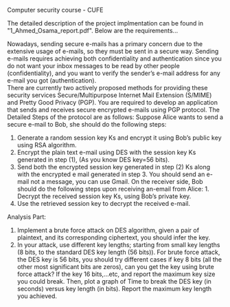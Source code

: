Computer security course - CUFE

The detailed description of the project implmentation can be found in "1_Ahmed_Osama_report.pdf". Below are the requirements...

Nowadays, sending secure e-mails has a primary concern due to the extensive usage of e-mails, so  they must be sent in a secure way. Sending e-mails requires achieving both confidentiality and  authentication since you do not want your inbox messages to be read by other people (confidentiality), and you want to verify the sender’s e-mail address for any e-mail you got  (authentication).  
There are currently two actively proposed methods for providing these security services Secure/Multipurpose Internet Mail Extension (S/MIME) and Pretty Good Privacy (PGP). 
You are required to develop an application that sends and receives secure encrypted e-mails using  PGP protocol. 
The Detailed Steps of the protocol are as follows: 
Suppose Alice wants to send a secure e-mail to Bob, she should do the following steps: 
1. Generate a random session key Ks and encrypt it using Bob’s public key using RSA  algorithm. 
2. Encrypt the plain text e-mail using DES with the session key Ks generated in step (1),  (As you know DES key=56 bits).  
3. Send both the encrypted session key generated in step (2) Ks along with the encrypted e mail generated in step 3. You should send an e-mail not a message, you can use Gmail. 
On the receiver side, Bob should do the following steps upon receiving an-email from Alice: 1. Decrypt the received session key Ks, using Bob’s private key. 
2. Use the retrieved session key to decrypt the received e-mail.


Analysis Part: 
1. Implement a brute force attack on DES algorithm, given a pair of plaintext, and its  corresponding ciphertext, you should infer the key. 
2. In your attack, use different key lengths; starting from small key lengths (8 bits, to the  standard DES key length (56 bits)). For brute force attack, the DES key is 56 bits, you  should try different cases if key 8 bits (all the other most significant bits are zeros), can you  get the key using brute force attack? If the key 16 bits,...etc, and report the maximum key  size you could break. Then, plot a graph of Time to break the DES key (in seconds) versus  key length (in bits). Report the maximum key length you achieved. 
